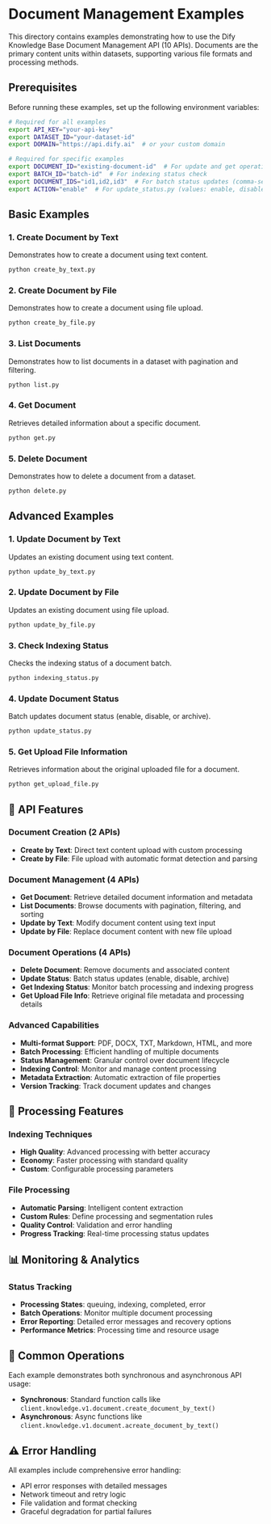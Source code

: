 # Document Management Examples

This directory contains examples demonstrating how to use the Dify Knowledge Base Document Management API (10 APIs). Documents are the primary content units within datasets, supporting various file formats and processing methods.

## Prerequisites

Before running these examples, set up the following environment variables:

```bash
# Required for all examples
export API_KEY="your-api-key"
export DATASET_ID="your-dataset-id"
export DOMAIN="https://api.dify.ai"  # or your custom domain

# Required for specific examples
export DOCUMENT_ID="existing-document-id"  # For update and get operations
export BATCH_ID="batch-id"  # For indexing status check
export DOCUMENT_IDS="id1,id2,id3"  # For batch status updates (comma-separated)
export ACTION="enable"  # For update_status.py (values: enable, disable, archive)
```

## Basic Examples

### 1. Create Document by Text

Demonstrates how to create a document using text content.

```bash
python create_by_text.py
```

### 2. Create Document by File

Demonstrates how to create a document using file upload.

```bash
python create_by_file.py
```

### 3. List Documents

Demonstrates how to list documents in a dataset with pagination and filtering.

```bash
python list.py
```

### 4. Get Document

Retrieves detailed information about a specific document.

```bash
python get.py
```

### 5. Delete Document

Demonstrates how to delete a document from a dataset.

```bash
python delete.py
```

## Advanced Examples

### 1. Update Document by Text

Updates an existing document using text content.

```bash
python update_by_text.py
```

### 2. Update Document by File

Updates an existing document using file upload.

```bash
python update_by_file.py
```

### 3. Check Indexing Status

Checks the indexing status of a document batch.

```bash
python indexing_status.py
```

### 4. Update Document Status

Batch updates document status (enable, disable, or archive).

```bash
python update_status.py
```

### 5. Get Upload File Information

Retrieves information about the original uploaded file for a document.

```bash
python get_upload_file.py
```

## 🔧 API Features

### Document Creation (2 APIs)
- **Create by Text**: Direct text content upload with custom processing
- **Create by File**: File upload with automatic format detection and parsing

### Document Management (4 APIs)
- **Get Document**: Retrieve detailed document information and metadata
- **List Documents**: Browse documents with pagination, filtering, and sorting
- **Update by Text**: Modify document content using text input
- **Update by File**: Replace document content with new file upload

### Document Operations (4 APIs)
- **Delete Document**: Remove documents and associated content
- **Update Status**: Batch status updates (enable, disable, archive)
- **Get Indexing Status**: Monitor batch processing and indexing progress
- **Get Upload File Info**: Retrieve original file metadata and processing details

### Advanced Capabilities
- **Multi-format Support**: PDF, DOCX, TXT, Markdown, HTML, and more
- **Batch Processing**: Efficient handling of multiple documents
- **Status Management**: Granular control over document lifecycle
- **Indexing Control**: Monitor and manage content processing
- **Metadata Extraction**: Automatic extraction of file properties
- **Version Tracking**: Track document updates and changes

## 🚀 Processing Features

### Indexing Techniques
- **High Quality**: Advanced processing with better accuracy
- **Economy**: Faster processing with standard quality
- **Custom**: Configurable processing parameters

### File Processing
- **Automatic Parsing**: Intelligent content extraction
- **Custom Rules**: Define processing and segmentation rules
- **Quality Control**: Validation and error handling
- **Progress Tracking**: Real-time processing status updates

## 📊 Monitoring & Analytics

### Status Tracking
- **Processing States**: queuing, indexing, completed, error
- **Batch Operations**: Monitor multiple document processing
- **Error Reporting**: Detailed error messages and recovery options
- **Performance Metrics**: Processing time and resource usage

## 🔧 Common Operations

Each example demonstrates both synchronous and asynchronous API usage:

- **Synchronous**: Standard function calls like `client.knowledge.v1.document.create_document_by_text()`
- **Asynchronous**: Async functions like `client.knowledge.v1.document.acreate_document_by_text()`

## ⚠️ Error Handling

All examples include comprehensive error handling:
- API error responses with detailed messages
- Network timeout and retry logic
- File validation and format checking
- Graceful degradation for partial failures
